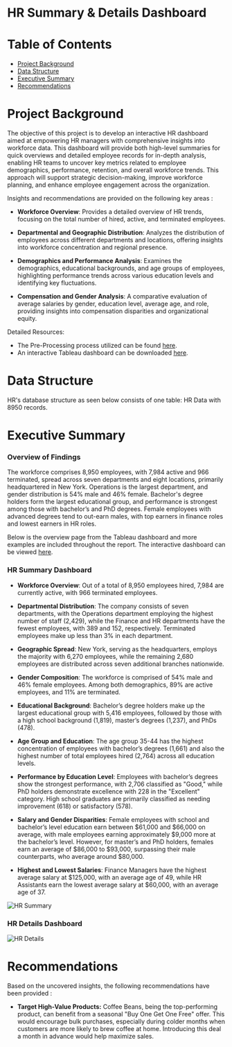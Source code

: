 # HR Summary & Details Dashboard 

# Table of Contents
* [Project Background](#project-background)
* [Data Structure](#data-structure)
* [Executive Summary](#executive-summary)
* [Recommendations](#recommendations)

# Project Background 
The objective of this project is to develop an interactive HR dashboard aimed at empowering HR managers with comprehensive insights into workforce data. This dashboard will provide both high-level summaries for quick overviews and detailed employee records for in-depth analysis, enabling HR teams to uncover key metrics related to employee demographics, performance, retention, and overall workforce trends. This approach will support strategic decision-making, improve workforce planning, and enhance employee engagement across the organization.

Insights and recommendations are provided on the following key areas : 

- **Workforce Overview**: Provides a detailed overview of HR trends, focusing on the total number of hired, active, and terminated employees.

- **Departmental and Geographic Distribution**: Analyzes the distribution of employees across different departments and locations, offering insights into workforce concentration and regional presence.

- **Demographics and Performance Analysis**: Examines the demographics, educational backgrounds, and age groups of employees, highlighting performance trends across various education levels and identifying key fluctuations.

- **Compensation and Gender Analysis**: A comparative evaluation of average salaries by gender, education level, average age, and role, providing insights into compensation disparities and organizational equity.

Detailed Resources: 

- The Pre-Processing process utilized can be found [here](https://github.com/karlyndiary/HR-Dashboard/blob/main/Data%20Cleaning.md). 
- An interactive Tableau dashboard can be downloaded [here](https://public.tableau.com/app/profile/karen.judelyn.fernandes/viz/HRDashboard_17310526070240/HRSummary?publish=yes).

# Data Structure

HR's database structure as seen below consists of one table: HR Data with 8950 records.

# Executive Summary 

### Overview of Findings 

The workforce comprises 8,950 employees, with 7,984 active and 966 terminated, spread across seven departments and eight locations, primarily headquartered in New York. Operations is the largest department, and gender distribution is 54% male and 46% female. Bachelor's degree holders form the largest educational group, and performance is strongest among those with bachelor’s and PhD degrees. Female employees with advanced degrees tend to out-earn males, with top earners in finance roles and lowest earners in HR roles.

Below is the overview page from the Tableau dashboard and more examples are included throughout the report. The interactive dashboard can be viewed [here](https://public.tableau.com/app/profile/karen.judelyn.fernandes/viz/HRDashboard_17310526070240/HRSummary?publish=yes).

### HR Summary Dashboard
- **Workforce Overview**: Out of a total of 8,950 employees hired, 7,984 are currently active, with 966 terminated employees.

- **Departmental Distribution**: The company consists of seven departments, with the Operations department employing the highest number of staff (2,429), while the Finance and HR departments have the fewest employees, with 389 and 152, respectively. Terminated employees make up less than 3% in each department.

- **Geographic Spread**: New York, serving as the headquarters, employs the majority with 6,270 employees, while the remaining 2,680 employees are distributed across seven additional branches nationwide.

- **Gender Composition**: The workforce is comprised of 54% male and 46% female employees. Among both demographics, 89% are active employees, and 11% are terminated.

- **Educational Background**: Bachelor’s degree holders make up the largest educational group with 5,416 employees, followed by those with a high school background (1,819), master’s degrees (1,237), and PhDs (478). 

- **Age Group and Education**: The age group 35-44 has the highest concentration of employees with bachelor’s degrees (1,661) and also the highest number of total employees hired (2,764) across all education levels.

- **Performance by Education Level**: Employees with bachelor’s degrees show the strongest performance, with 2,706 classified as "Good," while PhD holders demonstrate excellence with 228 in the "Excellent" category. High school graduates are primarily classified as needing improvement (618) or satisfactory (578).

- **Salary and Gender Disparities**: Female employees with school and bachelor’s level education earn between $61,000 and $66,000 on average, with male employees earning approximately $9,000 more at the bachelor’s level. However, for master’s and PhD holders, females earn an average of $86,000 to $93,000, surpassing their male counterparts, who average around $80,000.

- **Highest and Lowest Salaries**: Finance Managers have the highest average salary at $125,000, with an average age of 49, while HR Assistants earn the lowest average salary at $60,000, with an average age of 37.

![HR Summary](https://github.com/user-attachments/assets/eafcd202-d2b7-46df-96fc-f1a8daa9b8ad)

### HR Details Dashboard

![HR Details](https://github.com/user-attachments/assets/39ae628c-77d1-443a-9769-8598fd2f28e5)

# Recommendations

Based on the uncovered insights, the following recommendations have been provided : 

- **Target High-Value Products:** Coffee Beans, being the top-performing product, can benefit from a seasonal "Buy One Get One Free" offer. This would encourage bulk purchases, especially during colder months when customers are more likely to brew coffee at home. Introducing this deal a month in advance would help maximize sales.
